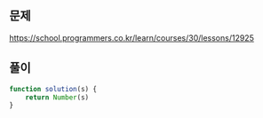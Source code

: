 ## 문제
https://school.programmers.co.kr/learn/courses/30/lessons/12925
## 풀이
```javascript
function solution(s) {
    return Number(s)
}
```
